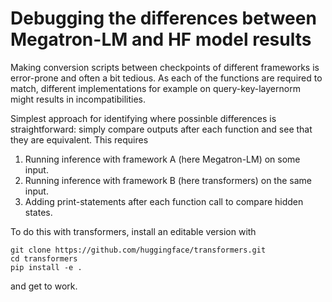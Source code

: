 # Debugging the differences between Megatron-LM and HF model results

Making conversion scripts between checkpoints of different frameworks is error-prone and often a bit tedious. As each of the functions are required to match, different implementations for example on query-key-layernorm might results in incompatibilities. 

Simplest approach for identifying where possinble differences is straightforward: simply compare outputs after each function and see that they are equivalent. This requires 
1) Running inference with framework A (here Megatron-LM) on some input.
2) Running inference with framework B (here transformers) on the same input.
3) Adding print-statements after each function call to compare hidden states.

To do this with transformers, install an editable version with
```
git clone https://github.com/huggingface/transformers.git
cd transformers
pip install -e .
```

and get to work.
